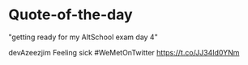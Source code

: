 # Quote-of-the-day

"getting ready for my AltSchool exam day 4" 

devAzeezjim
Feeling sick 
#WeMetOnTwitter https://t.co/JJ34Id0YNm
